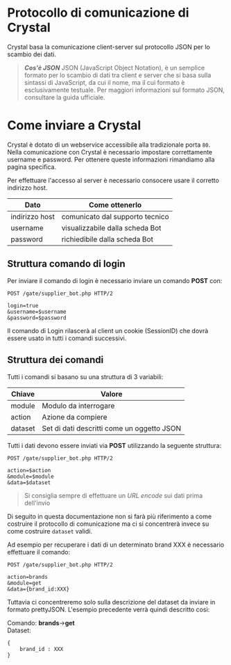 # Protocollo di comunicazione di Crystal

Crystal basa la comunicazione client-server sul protocollo JSON per lo scambio dei dati.

> **_Cos'è JSON_**
> JSON (JavaScript Object Notation), è un semplice formato per lo scambio di dati tra client e server che si basa sulla sintassi di JavaScript, da cui il nome, ma il cui formato è esclusivamente testuale.
Per maggiori informazioni sul formato JSON, consultare la guida ufficiale.

# Come inviare a Crystal
Crystal è dotato di un webservice accessibile alla tradizionale porta `80`.
Nella comunicazione con Crystal è necessario impostare correttamente username e password.
Per ottenere queste informazioni rimandiamo alla pagina specifica.

Per effettuare l'accesso al server è necessario consocere usare il corretto indirizzo host.

| Dato           | Come ottenerlo                  |
|----------------|---------------------------------|
| indirizzo host | comunicato dal supporto tecnico |
| username       | visualizzabile dalla scheda Bot |
| password       | richiedibile dalla scheda Bot   |

## Struttura comando di login
Per inviare il comando di login è necessario inviare un comando **POST** con:

```
POST /gate/supplier_bot.php HTTP/2

login=true
&username=$username
&password=$password
```

Il comando di Login rilascerà al client un cookie (SessionID) che dovrà essere usato in tutti i comandi successivi.


## Struttura dei comandi
Tutti i comandi si basano su una struttura di 3 variabili:

| Chiave  	| Valore                                     	|
|---------	|--------------------------------------------	|
| module  	| Modulo da interrogare                     	|
| action  	| Azione da compiere                         	|
| dataset 	| Set di dati descritti come un oggetto JSON 	|

Tutti i dati devono essere inviati via **POST** utilizzando la seguente struttura:

```
POST /gate/supplier_bot.php HTTP/2

action=$action
&module=$module
&data=$dataset
```

> Si consiglia sempre di effettuare un *URL encode* sui dati prima dell'invio

Di seguito in questa documentazione non si farà più riferimento a come costruire il protocollo di comunicazione ma ci si concentrerà invece su come costruire `dataset` validi.

Ad esempio per recuperare i dati di un determinato brand XXX è necessario effettuare il comando:

```
POST /gate/supplier_bot.php HTTP/2

action=brands
&module=get
&data={brand_id:XXX}
```

Tuttavia ci concentreremo solo sulla descrizione del dataset da inviare in formato prettyJSON.
L'esempio precedente verrà quindi descritto così:

Comando: **brands**->**get**  
Dataset:  
```
{
	brand_id : XXX
}
```


